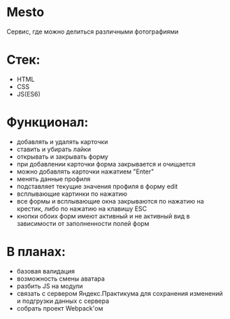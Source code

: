 # Mesto
Сервис, где можно делиться различными фотографиями

# Стек: 
- HTML
- CSS
- JS(ES6)

# Функционал:
- добавлять и удалять карточки
- ставить и убирать лайки
- открывать и закрывать форму
- при добавлении карточки форма закрывается и очищается
- можно добавлять карточки нажатием "Enter"
- менять данные профиля
- подставляет текущие значения профиля в форму edit
- всплывающие картинки по нажатию
- все формы и всплывающие окна закрываются по нажатию на крестик, либо по нажатию на клавишу ESC
- кнопки обоих форм имеют активный и не активный вид в зависимости от заполненности полей форм

# В планах: 
- базовая валидация
- возможность смены аватара
- разбить JS на модули
- связать с сервером Яндекс.Практикума для сохранения изменений и подгрузки данных с сервера
- собрать проект Webpack'ом
